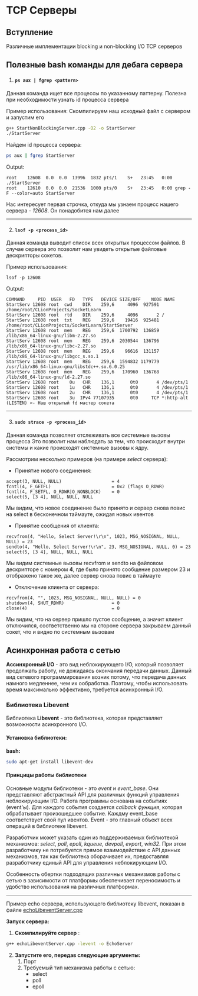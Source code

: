 # TCP Серверы

## Вступление
Различные имплементации blocking и non-blocking I/O TCP серверов

## Полезные bash команды для дебага сервера

1) #### ```ps aux | fgrep <pattern>```
Данная команда ищет все процессы по указанному паттерну. Полезна при необходимости узнать id процесса сервера

Пример использования:
Скомпилируем наш исходный файл с сервером и запустим его
```bash
g++ StartNonBlockingServer.cpp -O2 -o StartServer
./StartServer
```

Найдем id процесса сервера:
```bash
ps aux | fgrep StartServer
```

Output:
```
root    12608  0.0  0.0  13996  1832 pts/1    S+   23:45   0:00 ./StartServer
root    12610  0.0  0.0  21536  1000 pts/0    S+   23:45   0:00 grep -F --color=auto StartServer
```

Нас интересует первая строчка, откуда мы узнаем процесс нашего сервера - *12608*. Он понадобится нам далее

---

2) ####  ```lsof -p <process_id>```
Данная команда выводит список всех открытых процессом файлов. В случае сервера это позволит нам увидеть открытые файловые
дескрипторы сокетов.

Пример использования:

```lsof -p 12608```

Output:
```
COMMAND     PID  USER   FD   TYPE   DEVICE SIZE/OFF    NODE NAME
StartServ 12608 root  cwd    DIR    259,6     4096  927591 /home/root/CLionProjects/SocketLearn
StartServ 12608 root  rtd    DIR    259,6     4096       2 /
StartServ 12608 root  txt    REG    259,6    19416  925481 /home/root/CLionProjects/SocketLearn/StartServer
StartServ 12608 root  mem    REG    259,6  1700792  136859 /lib/x86_64-linux-gnu/libm-2.27.so
StartServ 12608 root  mem    REG    259,6  2030544  136796 /lib/x86_64-linux-gnu/libc-2.27.so
StartServ 12608 root  mem    REG    259,6    96616  131157 /lib/x86_64-linux-gnu/libgcc_s.so.1
StartServ 12608 root  mem    REG    259,6  1594832 1179779 /usr/lib/x86_64-linux-gnu/libstdc++.so.6.0.25
StartServ 12608 root  mem    REG    259,6   170960  136768 /lib/x86_64-linux-gnu/ld-2.27.so
StartServ 12608 root    0u   CHR    136,1      0t0       4 /dev/pts/1
StartServ 12608 root    1u   CHR    136,1      0t0       4 /dev/pts/1
StartServ 12608 root    2u   CHR    136,1      0t0       4 /dev/pts/1
StartServ 12608 root    3u  IPv4 77107935      0t0     TCP *:http-alt (LISTEN) <- Наш открытый fd мастер сокета
```

---

3) #### ```sudo strace -p <process_id>```
Данная команда позволяет отслеживать все системные вызовы процесса
Это позволит нам наблюдать за тем, что происходит внутри системы и какие происходят системные вызовы к ядру.

Рассмотрим несколько примеров (на примере *select* сервера):

  * Принятие нового соединения:
```
accept(3, NULL, NULL)                   = 4
fcntl(4, F_GETFL)                       = 0x2 (flags O_RDWR)
fcntl(4, F_SETFL, O_RDWR|O_NONBLOCK)    = 0
select(5, [3 4], NULL, NULL, NULL
```

Мы видим, что новое соединение было принято и сервер снова повис на select в бесконечном таймауте, ожидая новых ивентов

  * Принятие сообщения от клиента:
```
recvfrom(4, "Hello, Select Server!\r\n", 1023, MSG_NOSIGNAL, NULL, NULL) = 23
sendto(4, "Hello, Select Server!\r\n", 23, MSG_NOSIGNAL, NULL, 0) = 23
select(5, [3 4], NULL, NULL, NULL
```

Мы видим системные вызовы recvfrom и sendto на файловом дескрипторе с номером **4**, где было принято сообщение размером 23 и отображено такое же, далее сервер снова повис
в таймауте

  * Отключение клиента от сервера:
```
recvfrom(4, "", 1023, MSG_NOSIGNAL, NULL, NULL) = 0
shutdown(4, SHUT_RDWR)                  = 0
close(4)                                = 0
```

Мы видим, что на сервер пришло пустое сообщение, а значит клиент отключился, соответственно мы на стороне сервера закрываем данный сокет, что и видно по системным вызовам

## Асинхронная работа с сетью
**Ассинхронный I/O** - это вид неблокирующего I/O, который позволяет продолжать работу, не дожидаясь окончания передачи данных.
Данный вид сетевого программирования возник потому, что передача данных намного медленнее, чем их ообработка. Поэтому, чтобы использовать
время максимально эффективно, требуется асинхронный I/O.

### Библиотека Libevent
Библиотека **Libevent** - это библиотека, которая представляет возможности асинхронного I/O.

#### Установка библиотеки:

**bash:**
```bash
sudo apt-get install libevent-dev
```

#### Принцицы работы библиотеки
Основные модули библиотеки - это *event* и *event_base*. Они представляют абстрактный API для различных функций управления
неблокирующим I/O.
Работа программы основана на событиях (event'ы). Для каждого события создается *callback функция*, которая обрабатывает произошедшее событие.
Каждму event_base соответствует свой пул ивентов. Event - это главный объект всех операций в библиотеке libevent.

Разработчик может указать один из поддерживаемых библиотекой механизмов: *select*, *poll*, *epoll*, *kqueue*, *devpoll*, *evport*, *win32*.
При этом разработчику не потребуется прямое взаимодействие с API данных механизмов, так как библиотека оборачивает их, предоставляя разработчику единый API для управления
неблокирующим I/O.

Особенность обертки подходящих различных механизмов работы с сетью в зависимости от платформы обеспечивает переносимость и удобство использования на различных платформах.

---

Пример echo сервера, использующего библиотеку libevent, показан в файле [echoLibeventServer.cpp](https://github.com/blinky-z/TCPServers/blob/master/echoLibeventServer.cpp)

**Запуск сервера:**

1) **Скомпилируйте сервер** :

```bash
g++ echoLibeventServer.cpp -levent -o EchoServer
```

2) **Запустите его, передав следующие аргументы:**
    1) Порт
    2) Требуемый тип механизма работы с сетью:
        * select
        * poll
        * epoll

